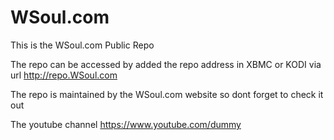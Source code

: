 # WSoul.com
This is the WSoul.com Public Repo

The repo can be accessed by added the repo address in XBMC or KODI via url http://repo.WSoul.com

The repo is maintained by the WSoul.com website so dont forget to check it out


The youtube channel https://www.youtube.com/dummy
